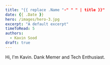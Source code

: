 ```yaml
---
title: "{{ replace .Name "-" " " | title }}"
date: {{ .Date }}
hero: /images/hero-3.jpg
excerpt: "A default excerpt"
timeToRead: 5
authors:
  - Kavin Sood
draft: true
---
```


Hi, I'm Kavin. Dank Memer and Tech Enthusiast.
